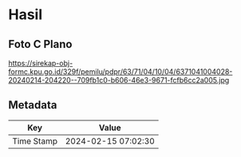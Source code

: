# Hasil

## Foto C Plano

https://sirekap-obj-formc.kpu.go.id/329f/pemilu/pdpr/63/71/04/10/04/6371041004028-20240214-204220--709fb1c0-b606-46e3-9671-fcfb6cc2a005.jpg


## Metadata

| Key        | Value               |
| ---------- | ------------------- |
| Time Stamp | 2024-02-15 07:02:30 |



